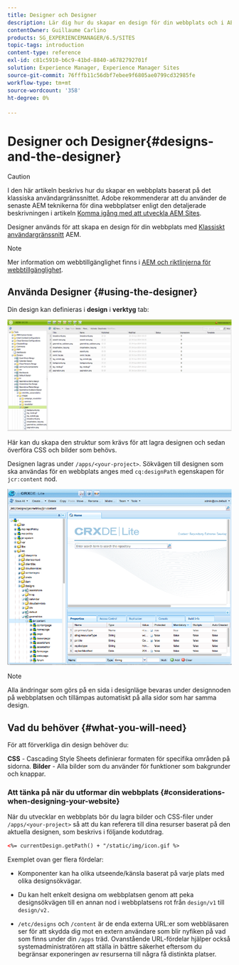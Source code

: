 ```yaml
---
title: Designer och Designer
description: Lär dig hur du skapar en design för din webbplats och i AEM med hjälp av Designer.
contentOwner: Guillaume Carlino
products: SG_EXPERIENCEMANAGER/6.5/SITES
topic-tags: introduction
content-type: reference
exl-id: c81c5910-b6c9-41bd-8840-a6782792701f
solution: Experience Manager, Experience Manager Sites
source-git-commit: 76fffb11c56dbf7ebee9f6805ae0799cd32985fe
workflow-type: tm+mt
source-wordcount: '358'
ht-degree: 0%

---
```


# Designer och Designer{#designs-and-the-designer}

>[!CAUTION]
>
>I den här artikeln beskrivs hur du skapar en webbplats baserat på det klassiska användargränssnittet. Adobe rekommenderar att du använder de senaste AEM teknikerna för dina webbplatser enligt den detaljerade beskrivningen i artikeln [Komma igång med att utveckla AEM Sites](/help/sites-developing/getting-started.md).

Designer används för att skapa en design för din webbplats med [Klassiskt användargränssnitt](/help/release-notes/touch-ui-features-status.md) AEM.

>[!NOTE]
>
>Mer information om webbtillgänglighet finns i [AEM och riktlinjerna för webbtillgänglighet](/help/managing/web-accessibility.md).

## Använda Designer {#using-the-designer}

Din design kan definieras i **design** i **verktyg** tab:

![screen_shot_2012-02-01at30237pm](assets/screen_shot_2012-02-01at30237pm.png)

Här kan du skapa den struktur som krävs för att lagra designen och sedan överföra CSS och bilder som behövs.

Designen lagras under `/apps/<your-project>`. Sökvägen till designen som ska användas för en webbplats anges med `cq:designPath` egenskapen för `jcr:content` nod.

![chlimage_1-74](assets/chlimage_1-74a.png)

>[!NOTE]
>
>Alla ändringar som görs på en sida i designläge bevaras under designnoden på webbplatsen och tillämpas automatiskt på alla sidor som har samma design.

## Vad du behöver {#what-you-will-need}

För att förverkliga din design behöver du:

**CSS** - Cascading Style Sheets definierar formaten för specifika områden på sidorna.
**Bilder** - Alla bilder som du använder för funktioner som bakgrunder och knappar.

### Att tänka på när du utformar din webbplats {#considerations-when-designing-your-website}

När du utvecklar en webbplats bör du lagra bilder och CSS-filer under `/apps/<your-project>` så att du kan referera till dina resurser baserat på den aktuella designen, som beskrivs i följande kodutdrag.

```xml
<%= currentDesign.getPath() + "/static/img/icon.gif %>
```

Exemplet ovan ger flera fördelar:

* Komponenter kan ha olika utseende/känsla baserat på varje plats med olika designsökvägar.
* Du kan helt enkelt designa om webbplatsen genom att peka designsökvägen till en annan nod i webbplatsens rot från `design/v1` till `design/v2.`

* `/etc/designs` och `/content` är de enda externa URL:er som webbläsaren ser för att skydda dig mot en extern användare som blir nyfiken på vad som finns under din `/apps` träd. Ovanstående URL-fördelar hjälper också systemadministratören att ställa in bättre säkerhet eftersom du begränsar exponeringen av resurserna till några få distinkta platser.
